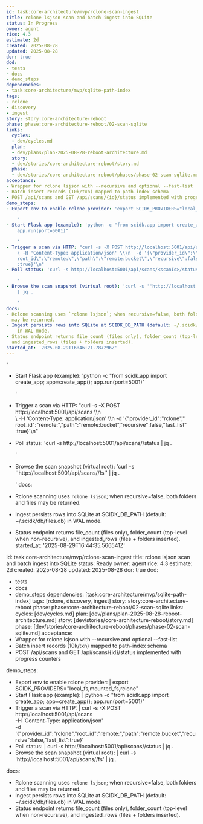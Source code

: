 ```yaml
---
id: task:core-architecture/mvp/rclone-scan-ingest
title: rclone lsjson scan and batch ingest into SQLite
status: In Progress
owner: agent
rice: 4.3
estimate: 2d
created: 2025-08-28
updated: 2025-08-28
dor: true
dod:
- tests
- docs
- demo_steps
dependencies:
- task:core-architecture/mvp/sqlite-path-index
tags:
- rclone
- discovery
- ingest
story: story:core-architecture-reboot
phase: phase:core-architecture-reboot/02-scan-sqlite
links:
  cycles:
  - dev/cycles.md
  plan:
  - dev/plans/plan-2025-08-28-reboot-architecture.md
  story:
  - dev/stories/core-architecture-reboot/story.md
  phase:
  - dev/stories/core-architecture-reboot/phases/phase-02-scan-sqlite.md
acceptance:
- Wrapper for rclone lsjson with --recursive and optional --fast-list
- Batch insert records (10k/txn) mapped to path-index schema
- POST /api/scans and GET /api/scans/{id}/status implemented with progress counters
demo_steps:
- Export env to enable rclone provider: 'export SCIDK_PROVIDERS="local_fs,mounted_fs,rclone"

    '
- Start Flask app (example): 'python -c "from scidk.app import create_app; app=create_app();
    app.run(port=5001)"

    '
- Trigger a scan via HTTP: "curl -s -X POST http://localhost:5001/api/scans \\\n \
    \ -H 'Content-Type: application/json' \\\n  -d '{\"provider_id\":\"rclone\",\"\
    root_id\":\"remote:\",\"path\":\"remote:bucket\",\"recursive\":false,\"fast_list\"\
    :true}'\n"
- Poll status: 'curl -s http://localhost:5001/api/scans/<scanId>/status | jq .

    '
- Browse the scan snapshot (virtual root): 'curl -s ''http://localhost:5001/api/scans/<scanId>/fs''
    | jq .

    '
docs:
- Rclone scanning uses `rclone lsjson`; when recursive=false, both folders and files
  may be returned.
- Ingest persists rows into SQLite at SCIDK_DB_PATH (default: ~/.scidk/db/files.db)
    in WAL mode.
- Status endpoint returns file_count (files only), folder_count (top-level when non-recursive),
  and ingested_rows (files + folders inserted).
started_at: '2025-08-29T16:46:21.787296Z'
---
```

    '
- Start Flask app (example): 'python -c "from scidk.app import create_app; app=create_app();
    app.run(port=5001)"

    '
- Trigger a scan via HTTP: "curl -s -X POST http://localhost:5001/api/scans \\\n \
    \ -H 'Content-Type: application/json' \\\n  -d '{\"provider_id\":\"rclone\",\"\
    root_id\":\"remote:\",\"path\":\"remote:bucket\",\"recursive\":false,\"fast_list\"\
    :true}'\n"
- Poll status: 'curl -s http://localhost:5001/api/scans/<scanId>/status | jq .

    '
- Browse the scan snapshot (virtual root): 'curl -s ''http://localhost:5001/api/scans/<scanId>/fs''
    | jq .

    '
docs:
- Rclone scanning uses `rclone lsjson`; when recursive=false, both folders and files
  may be returned.
- Ingest persists rows into SQLite at SCIDK_DB_PATH (default: ~/.scidk/db/files.db)
    in WAL mode.
- Status endpoint returns file_count (files only), folder_count (top-level when non-recursive),
  and ingested_rows (files + folders inserted).
started_at: '2025-08-29T16:44:35.566541Z'

id: task:core-architecture/mvp/rclone-scan-ingest
title: rclone lsjson scan and batch ingest into SQLite
status: Ready
owner: agent
rice: 4.3
estimate: 2d
created: 2025-08-28
updated: 2025-08-28
dor: true
dod:
  - tests
  - docs
  - demo_steps
dependencies: [task:core-architecture/mvp/sqlite-path-index]
tags: [rclone, discovery, ingest]
story: story:core-architecture-reboot
phase: phase:core-architecture-reboot/02-scan-sqlite
links:
  cycles: [dev/cycles.md]
  plan: [dev/plans/plan-2025-08-28-reboot-architecture.md]
  story: [dev/stories/core-architecture-reboot/story.md]
  phase: [dev/stories/core-architecture-reboot/phases/phase-02-scan-sqlite.md]
acceptance:
  - Wrapper for rclone lsjson with --recursive and optional --fast-list
  - Batch insert records (10k/txn) mapped to path-index schema
  - POST /api/scans and GET /api/scans/{id}/status implemented with progress counters

demo_steps:
  - Export env to enable rclone provider: |
      export SCIDK_PROVIDERS="local_fs,mounted_fs,rclone"
  - Start Flask app (example): |
      python -c "from scidk.app import create_app; app=create_app(); app.run(port=5001)"
  - Trigger a scan via HTTP: |
      curl -s -X POST http://localhost:5001/api/scans \
        -H 'Content-Type: application/json' \
        -d '{"provider_id":"rclone","root_id":"remote:","path":"remote:bucket","recursive":false,"fast_list":true}'
  - Poll status: |
      curl -s http://localhost:5001/api/scans/<scanId>/status | jq .
  - Browse the scan snapshot (virtual root): |
      curl -s 'http://localhost:5001/api/scans/<scanId>/fs' | jq .

docs:
  - Rclone scanning uses `rclone lsjson`; when recursive=false, both folders and files may be returned.
  - Ingest persists rows into SQLite at SCIDK_DB_PATH (default: ~/.scidk/db/files.db) in WAL mode.
  - Status endpoint returns file_count (files only), folder_count (top-level when non-recursive), and ingested_rows (files + folders inserted).
